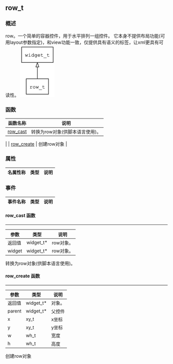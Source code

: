 ## row\_t
### 概述
 row。一个简单的容器控件，用于水平排列一组控件。
 它本身不提供布局功能(可用layout参数指定)，和view功能一致，仅提供具有语义的标签，让xml更具有可读性。
![image](images/row_t_0.png)

### 函数
<p id="row_t_methods">

| 函数名称 | 说明 | 
| -------- | ------------ | 
| <a href="#row_t_row_cast">row\_cast</a> |  转换为row对象(供脚本语言使用)。
 |
| <a href="#row_t_row_create">row\_create</a> |  创建row对象
 |
### 属性
<p id="row_t_properties">

| 名属性称 | 类型 | 说明 | 
| -------- | ----- | ------------ | 
### 事件
<p id="row_t_events">

| 事件名称 | 类型  | 说明 | 
| -------- | ----- | ------- | 
#### row\_cast 函数
-----------------------

| 参数 | 类型 | 说明 |
| -------- | ----- | --------- |
| 返回值 | widget\_t* | row对象。 |
| widget | widget\_t* | row对象。 |
<p id="row_t_row_cast"> 转换为row对象(供脚本语言使用)。



#### row\_create 函数
-----------------------

| 参数 | 类型 | 说明 |
| -------- | ----- | --------- |
| 返回值 | widget\_t* | 对象。 |
| parent | widget\_t* | 父控件 |
| x | xy\_t | x坐标 |
| y | xy\_t | y坐标 |
| w | wh\_t | 宽度 |
| h | wh\_t | 高度 |
<p id="row_t_row_create"> 创建row对象



